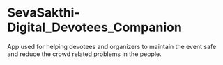 # SevaSakthi-Digital_Devotees_Companion
App used for helping devotees and organizers to maintain the event safe and reduce the crowd related problems in the people.
